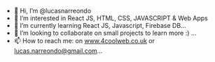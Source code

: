 - 👋 Hi, I’m @lucasnarreondo
- 👀 I’m interested in React JS, HTML, CSS, JAVASCRIPT & Web Apps
- 🌱 I’m currently learning React JS, Javascript, Firebase DB...
- 💞️ I’m looking to collaborate on small projects to learn more :) ...
- 📫 How to reach me: on www.4coolweb.co.uk or lucas.narreondo@gmail.com...

<!---
lucasnarreondo/lucasnarreondo is a ✨ special ✨ repository because its `README.md` (this file) appears on your GitHub profile.
You can click the Preview link to take a look at your changes.
--->
